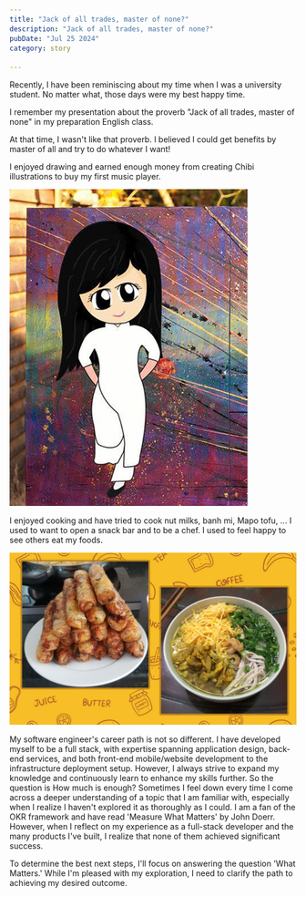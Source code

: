 ```yaml
---
title: "Jack of all trades, master of none?"
description: "Jack of all trades, master of none?"
pubDate: "Jul 25 2024"
category: story

---
```


Recently, I have been reminiscing about my time when I was a university student. No matter what, those days were my best happy time.

I remember my presentation about the proverb "Jack of all trades, master of none" in my preparation English class.

At that time, I wasn't like that proverb. I believed I could get benefits by master of all and try to do whatever I want!

I enjoyed drawing and earned enough money from creating Chibi illustrations to buy my first music player.

![my friend Chibi photo](./media/my-chibi.jpg)

I enjoyed cooking and have tried to cook nut milks, banh mi, Mapo tofu, ... I used to want to open a snack bar and to be a chef. I used to feel happy to see others eat my foods.

![my friend Chibi photo](./media/my-foods.jpg)

My software engineer's career path is not so different. I have developed myself to be a full stack, with expertise spanning application design, back-end services, and both front-end mobile/website development to the infrastructure deployment setup. However, I always strive to expand my knowledge and continuously learn to enhance my skills further. So the question is How much is enough? Sometimes I feel down every time I come across a deeper understanding of a topic that I am familiar with, especially when I realize I haven't explored it as thoroughly as I could. I am a fan of the OKR framework and have read 'Measure What Matters' by John Doerr. However, when I reflect on my experience as a full-stack developer and the many products I've built, I realize that none of them achieved significant success.

To determine the best next steps, I'll focus on answering the question 'What Matters.' While I'm pleased with my exploration, I need to clarify the path to achieving my desired outcome.

